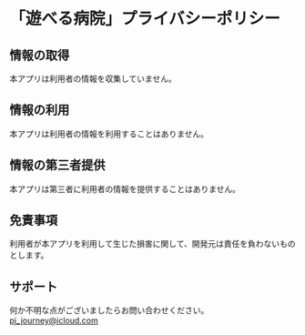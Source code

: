 # 「遊べる病院」プライバシーポリシー
## 情報の取得  
本アプリは利用者の情報を収集していません。  

## 情報の利用  
本アプリは利用者の情報を利用することはありません。  

## 情報の第三者提供  
本アプリは第三者に利用者の情報を提供することはありません。  

## 免責事項  
利用者が本アプリを利用して生じた損害に関して、開発元は責任を負わないものとします。  

## サポート  
何か不明な点がございましたらお問い合わせください。  
pj_journey@icloud.com
